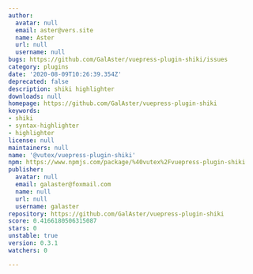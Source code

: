 ```yaml
---
author:
  avatar: null
  email: aster@vers.site
  name: Aster
  url: null
  username: null
bugs: https://github.com/GalAster/vuepress-plugin-shiki/issues
category: plugins
date: '2020-08-09T10:26:39.354Z'
deprecated: false
description: shiki highlighter
downloads: null
homepage: https://github.com/GalAster/vuepress-plugin-shiki
keywords:
- shiki
- syntax-highlighter
- highlighter
license: null
maintainers: null
name: '@vutex/vuepress-plugin-shiki'
npm: https://www.npmjs.com/package/%40vutex%2Fvuepress-plugin-shiki
publisher:
  avatar: null
  email: galaster@foxmail.com
  name: null
  url: null
  username: galaster
repository: https://github.com/GalAster/vuepress-plugin-shiki
score: 0.4166180506315087
stars: 0
unstable: true
version: 0.3.1
watchers: 0

---
```


